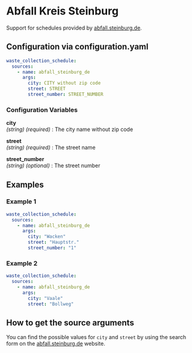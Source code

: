 # Abfall Kreis Steinburg

Support for schedules provided by [abfall.steinburg.de](https://abfall.steinburg.de).

## Configuration via configuration.yaml

```yaml
waste_collection_schedule:
  sources:
    - name: abfall_steinburg_de
      args:
        city: CITY without zip code
        street: STREET
        street_number: STREET_NUMBER
```

### Configuration Variables

**city**  
*(string) (required)* : The city name without zip code

**street**  
*(string) (required)* : The street name

**street_number**  
*(string) (optional)* : The street number

## Examples

### Example 1
```yaml
waste_collection_schedule:
  sources:
    - name: abfall_steinburg_de
      args:
        city: "Wacken"
        street: "Hauptstr."
        street_number: "1"
```
### Example 2
```yaml
waste_collection_schedule:
  sources:
    - name: abfall_steinburg_de
      args:
        city: "Vaale"
        street: "Bollweg"
```

## How to get the source arguments
You can find the possible values for `city` and `street` by using the search form on the [abfall.steinburg.de](https://abfall.steinburg.de) website.
